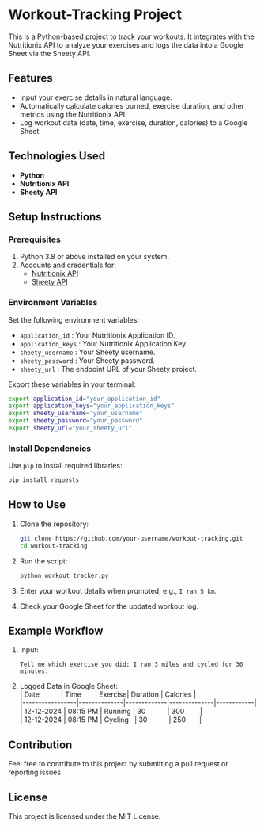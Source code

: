 # Workout-Tracking Project

This is a Python-based project to track your workouts. It integrates with the Nutritionix API to analyze your exercises and logs the data into a Google Sheet via the Sheety API.

## Features
- Input your exercise details in natural language.
- Automatically calculate calories burned, exercise duration, and other metrics using the Nutritionix API.
- Log workout data (date, time, exercise, duration, calories) to a Google Sheet.

## Technologies Used
- **Python**
- **Nutritionix API**
- **Sheety API**

## Setup Instructions

### Prerequisites
1. Python 3.8 or above installed on your system.
2. Accounts and credentials for:
   - [Nutritionix API](https://www.nutritionix.com/)
   - [Sheety API](https://sheety.co/)

### Environment Variables
Set the following environment variables:
- `application_id` : Your Nutritionix Application ID.
- `application_keys` : Your Nutritionix Application Key.
- `sheety_username` : Your Sheety username.
- `sheety_password` : Your Sheety password.
- `sheety_url` : The endpoint URL of your Sheety project.

Export these variables in your terminal:
```bash
export application_id="your_application_id"
export application_keys="your_application_keys"
export sheety_username="your_username"
export sheety_password="your_password"
export sheety_url="your_sheety_url"
```

### Install Dependencies
Use `pip` to install required libraries:
```bash
pip install requests
```

## How to Use
1. Clone the repository:
   ```bash
   git clone https://github.com/your-username/workout-tracking.git
   cd workout-tracking
   ```

2. Run the script:
   ```bash
   python workout_tracker.py
   ```

3. Enter your workout details when prompted, e.g., `I ran 5 km`.

4. Check your Google Sheet for the updated workout log.

## Example Workflow
1. Input:
   ```
   Tell me which exercise you did: I ran 3 miles and cycled for 30 minutes.
   ```

2. Logged Data in Google Sheet:  
   | Date&nbsp;&nbsp;&nbsp;&nbsp;&nbsp;&nbsp;&nbsp;&nbsp;&nbsp;&nbsp;&nbsp;| Time&nbsp;&nbsp;&nbsp;&nbsp;&nbsp;&nbsp;&nbsp;| Exercise| Duration | Calories |  
   |-----------------|--------------|-------------|--------------|------------|  
   | 12-12-2024 | 08:15 PM | Running | 30&nbsp;&nbsp;&nbsp;&nbsp;&nbsp;&nbsp;&nbsp;&nbsp;&nbsp;&nbsp; | 300&nbsp;&nbsp;&nbsp;&nbsp;&nbsp;&nbsp;&nbsp;      |  
   | 12-12-2024 | 08:15 PM | Cycling&nbsp;&nbsp; | 30&nbsp;&nbsp;&nbsp;&nbsp;&nbsp;&nbsp;&nbsp;&nbsp;&nbsp;&nbsp;             | 250&nbsp;&nbsp;&nbsp;&nbsp;&nbsp;&nbsp;      |  

## Contribution
Feel free to contribute to this project by submitting a pull request or reporting issues.

## License
This project is licensed under the MIT License.
